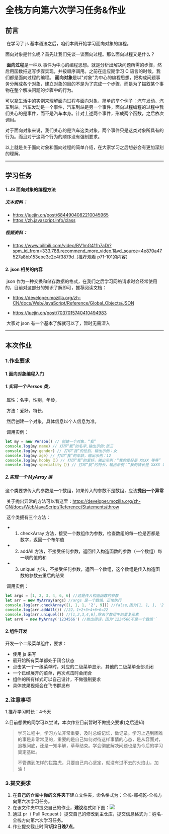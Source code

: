 # 全栈方向第六次学习任务&作业



## 前言

​	在学习了 js 基本语法之后，咱们本周开始学习面向对象的编程。

​	面向对象是什么呢？首先让我们先谈一谈面向过程。那么面向过程又是什么？

​	**面向过程**是一种以 事件为中心的编程思想。就是分析出解决问题所需的步骤，然后用函数把这写步骤实现，并按顺序调用。之前在适应期学习 C 语言的时候，我们都是面向过程的编程。 **面向对象**是以"对象"为中心的编程思想，把构成问题事务分解成各个对象，建立对象的目的不是为了完成一个步骤，而是为了描叙某个事物在整个解决问题的步骤中的行为。

​	可以拿生活中的实例来理解面向过程与面向对象，简单的举个例子：汽车发动、汽车到站。汽车发动是一个事件，汽车到站是另一个事件，面向过程编程的过程中我们关心的是事件，而不是汽车本身。针对上述两个事件，形成两个函数，之后依次调用。

​	对于面向对象来说，我们关心的是汽车这类对象，两个事件只是这类对象所具有的行为。而且对于这两个行为的顺序没有强制要求。

​	以上就是关于面向对象和面向过程的简单介绍，在大家学习之后想必会有更加深刻的理解。

-----




## 学习任务

#### 1. JS 面向对象的编程方法

##### 文本资料：

* https://juejin.cn/post/6844904082210045965
* https://zh.javascript.info/class

##### 视频资料：

* https://www.bilibili.com/video/BV1mG411h7aD/?spm_id_from=333.788.recommend_more_video.1&vd_source=4e870a47527a8bb153ebe3c2c4f3879d（推荐观看 p71-101的内容）



#### 2. json 相关的内容

​	json 作为一种交换和储存数据的格式，在我们之后学习网络请求时会经常使用的，目前对这部分的知识了解即可，推荐阅读文档：

* https://developer.mozilla.org/zh-CN/docs/Web/JavaScript/Reference/Global_Objects/JSON

* https://juejin.cn/post/7037015740410494983

​	大家对 json 有一个基本了解就可以了，暂时无需深入

------



## 本次作业

### 1.作业要求

#### 1.面向对象编程入门

##### 1.实现一个 Person 类，

​	属性：名字，性别，年龄，

​	方法：爱好，特长，

​	然后创建一个对象，具体信息以个人信息为准。

​	调用实例：

```js
let my = new Person() // 创建一个对象，“我”
console.log(my.name) // 打印“我”的名字,输出示例:张三
console.log(my.gender) // 打印“我”的性别，输出示例：女
console.log(my.age) // 打印“我”的年龄，输出示例：12
console.log(my.hobby（）) // 打印“我”的爱好，输出示例：“我的爱好是 XXXX 等等”
console.log(my.speciality（）) // 打印“我”的特长，输出示例：“我的特长是 XXXX 等等”

```



##### 2.实现一个 MyArray 类

​	这个类要求传入的参数是一个数组，如果传入的参数不是数组，应该**抛出一个异常**

​	关于抛出异常的方法可以看这里：https://developer.mozilla.org/zh-CN/docs/Web/JavaScript/Reference/Statements/throw

​	这个类拥有三个方法：

* 1. checkArray 方法，接受一个数组作为参数，检查数组的每一位是否都是数字，返回一个布尔值
* 2. addAll 方法，不接受任何参数，返回传入构造函数的参数（一个数组）每一项的值的和
* 3. uniquel 方法，不接受任何参数，返回一个数组，这个数组是传入构造函数的参数去重后的结果

​	调用实例：

```js
let args = [1, 2, 3, 4, 6, 6] //这是传入构造函数的参数
let arr = new MyArray(args) //args 是一个数组，正常执行
console.log(arr.checkArray([1, 1, 1, '2', 9])) //false,因为[1, 1, 1, '2', 1]中的每一项不都是数字（'2'是字符）
console.log(arr.addAll()) //22，1+2+3+4+6+6=22
console.log(arr.uniquel()) //[1,2,3,4,6],除去了数组中的重复元素
let arr0 = new MyArray('1234566') //抛出错误，因为'1234566不是一个数组'`
```

#### 2.组件开发

开发一个二级菜单组件，要求：

* 使用 js 来写
* 最开始所有菜单都处于闭合状态
* 点击某一个一级菜单时，对应的二级菜单显示，其他的二级菜单全部关闭
* 一个已经展开的菜单，再次点击时会闭合
* 组件的所有样式可以自己设计，不做强制要求
*  具体效果视频会在飞书群发布

### 2.注意事项

1.推荐学习时长：4-5天

2.目前想做的同学可以尝试，本次作业目前暂时不做提交要求(之后通知)

> 学习过程中，学习方法非常重要，及时总结记忆，做记录。学习上遇到困难的事是非常常见的，重要的是自己如何对待这样事情的心态，是从容面对，追根问底，还是一知半解，草草结束。学会彻底解决问题也是为今后的学习奠定基础。
>
> 不管遇到怎样的拦路虎，只要自己内心坚定，就没有过不去的火焰山，加油！

### 3.提交要求

1. 在**自己的**仓库中**你的文件夹**下建立文件夹，命名格式为：全栈-郝祝乾-全栈方向第六次学习任务。
3. 在该文件夹中提交自己的作业，**建议**格式如下图：![](https://beyondclouds.oss-cn-beijing.aliyuncs.com/blog/images/b39646a0-d7f6-4bf6-b06a-8e68148590b4.png)
4. 通过 pr（ Pull Request ）提交自己的修改到主仓库，提交信息格式为：姓名-全栈方向第六次学习任务。
5. 作业提交截止时间**1月2日晚7点**。